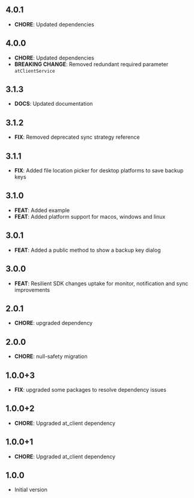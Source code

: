 ## 4.0.1
- **CHORE**: Updated dependencies

## 4.0.0
- **CHORE**: Updated dependencies
- **BREAKING CHANGE**: Removed redundant required parameter `atClientService`

## 3.1.3
- **DOCS**: Updated documentation

## 3.1.2
- **FIX**: Removed deprecated sync strategy reference

## 3.1.1
- **FIX**: Added file location picker for desktop platforms to save backup keys

## 3.1.0
- **FEAT**: Added example
- **FEAT**: Added platform support for macos, windows and linux

## 3.0.1
-  **FEAT**: Added a public method to show a backup key dialog

## 3.0.0
- **FEAT**: Resilient SDK changes uptake for monitor, notification and sync improvements

## 2.0.1
- **CHORE**: upgraded dependency

## 2.0.0
- **CHORE**: null-safety migration

## 1.0.0+3
- **FIX**: upgraded some packages to resolve dependency issues

## 1.0.0+2
- **CHORE**: Upgraded at_client dependency

## 1.0.0+1
- **CHORE**: Upgraded at_client dependency

## 1.0.0
- Initial version